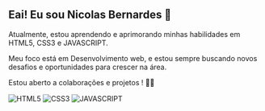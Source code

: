 ## Eai! Eu sou Nicolas Bernardes 🫡

<div>
  <p>Atualmente, estou aprendendo e aprimorando minhas habilidades em HTML5, CSS3 e JAVASCRIPT.
    
  Meu foco está em Desenvolvimento web, e estou sempre buscando novos desafios e oportunidades para crescer na área.

  Estou aberto a colaborações e projetos ! 👨‍💻</p>
</div>

<div>
  <img align="center" alt="HTML5" src="https://img.shields.io/badge/HTML5-E34F26.svg?style=for-the-badge&logo=HTML5&logoColor=white" />
  <img align="center" alt="CSS3" src="https://img.shields.io/badge/CSS3-1572B6.svg?style=for-the-badge&logo=CSS3&logoColor=white" />
  <img align="center" alt="JAVASCRIPT" src="https://img.shields.io/badge/JavaScript-F7DF1E.svg?style=for-the-badge&logo=JavaScript&logoColor=black" />
</div>
